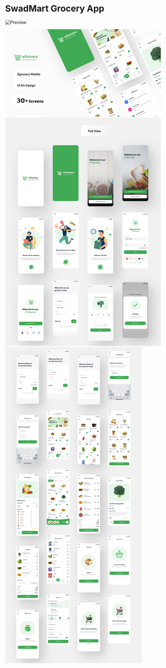 # SwadMart Grocery App

![Preview](/gif.gif)

![App UI](/ui.png)
![App UI](/g_0.png)
![App UI](/g_1.png)
